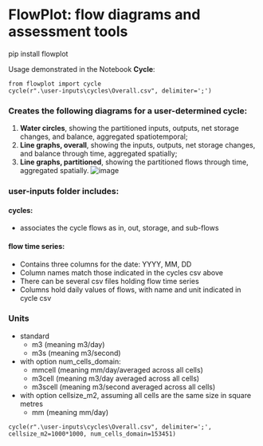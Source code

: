 # FlowPlot: flow diagrams and assessment tools

pip install flowplot

Usage demonstrated in the Notebook **Cycle**:
```
from flowplot import cycle
cycle(r".\user-inputs\cycles\Overall.csv", delimiter=';')
```
### Creates the following diagrams for a user-determined cycle:
1. **Water circles**, showing the partitioned inputs, outputs, net storage changes, and balance, aggregated spatiotemporal;
2. **Line graphs, overall**, showing the inputs, outputs, net storage changes, and balance through time, aggregated spatially;
3. **Line graphs, partitioned**, showing the partitioned flows through time, aggregated spatially.
![image](https://github.com/user-attachments/assets/c3d8cae7-bf6b-4cdd-aad2-508964d65ed9)

### user-inputs folder includes: 
#### cycles: 
- associates the cycle flows as in, out, storage, and sub-flows
  
#### flow time series:
- Contains three columns for the date: YYYY, MM,  DD
- Column names match those indicated in the cycles csv above
- There can be several csv files holding flow time series
- Columns hold daily values of flows, with name and unit indicated in cycle csv


### Units
- standard
  - m3   (meaning m3/day)
  - m3s  (meaning m3/second)
- with option num_cells_domain:
  - mmcell (meaning mm/day/averaged across all cells)
  - m3cell (meaning m3/day averaged across all cells)
  - m3scell (meaning m3/second averaged across all cells)
- with option cellsize_m2, assuming all cells are the same size in square metres
  - mm     (meaning mm/day)
```
cycle(r".\user-inputs\cycles\Overall.csv", delimiter=';', cellsize_m2=1000*1000, num_cells_domain=153451)
```

